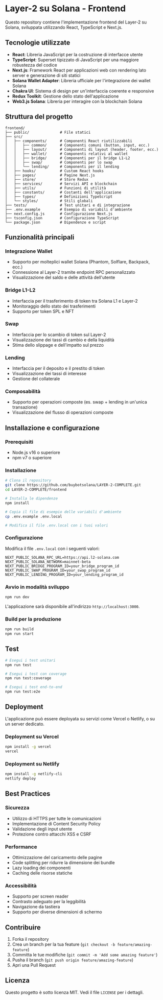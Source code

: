 # Layer-2 su Solana - Frontend

Questo repository contiene l'implementazione frontend del Layer-2 su Solana, sviluppata utilizzando React, TypeScript e Next.js.

## Tecnologie utilizzate

- **React**: Libreria JavaScript per la costruzione di interfacce utente
- **TypeScript**: Superset tipizzato di JavaScript per una maggiore robustezza del codice
- **Next.js**: Framework React per applicazioni web con rendering lato server e generazione di siti statici
- **Solana Wallet Adapter**: Libreria ufficiale per l'integrazione dei wallet Solana
- **Chakra UI**: Sistema di design per un'interfaccia coerente e responsive
- **Redux Toolkit**: Gestione dello stato dell'applicazione
- **Web3.js Solana**: Libreria per interagire con la blockchain Solana

## Struttura del progetto

```
frontend/
├── public/              # File statici
├── src/
│   ├── components/      # Componenti React riutilizzabili
│   │   ├── common/      # Componenti comuni (button, input, ecc.)
│   │   ├── layout/      # Componenti di layout (header, footer, ecc.)
│   │   ├── wallet/      # Componenti relativi al wallet
│   │   ├── bridge/      # Componenti per il bridge L1-L2
│   │   ├── swap/        # Componenti per lo swap
│   │   └── lending/     # Componenti per il lending
│   ├── hooks/           # Custom React hooks
│   ├── pages/           # Pagine Next.js
│   ├── store/           # Store Redux
│   ├── services/        # Servizi API e blockchain
│   ├── utils/           # Funzioni di utilità
│   ├── constants/       # Costanti dell'applicazione
│   ├── types/           # Definizioni TypeScript
│   └── styles/          # Stili globali
├── tests/               # Test unitari e di integrazione
├── .env.example         # Esempio di variabili d'ambiente
├── next.config.js       # Configurazione Next.js
├── tsconfig.json        # Configurazione TypeScript
└── package.json         # Dipendenze e script
```

## Funzionalità principali

### Integrazione Wallet

- Supporto per molteplici wallet Solana (Phantom, Solflare, Backpack, ecc.)
- Connessione al Layer-2 tramite endpoint RPC personalizzato
- Visualizzazione del saldo e delle attività dell'utente

### Bridge L1-L2

- Interfaccia per il trasferimento di token tra Solana L1 e Layer-2
- Monitoraggio dello stato dei trasferimenti
- Supporto per token SPL e NFT

### Swap

- Interfaccia per lo scambio di token sul Layer-2
- Visualizzazione dei tassi di cambio e della liquidità
- Stima dello slippage e dell'impatto sul prezzo

### Lending

- Interfaccia per il deposito e il prestito di token
- Visualizzazione dei tassi di interesse
- Gestione del collaterale

### Composabilità

- Supporto per operazioni composte (es. swap + lending in un'unica transazione)
- Visualizzazione del flusso di operazioni composte

## Installazione e configurazione

### Prerequisiti

- Node.js v16 o superiore
- npm v7 o superiore

### Installazione

```bash
# Clona il repository
git clone https://github.com/buybotsolana/LAYER-2-COMPLETE.git
cd LAYER-2-COMPLETE/frontend

# Installa le dipendenze
npm install

# Copia il file di esempio delle variabili d'ambiente
cp .env.example .env.local

# Modifica il file .env.local con i tuoi valori
```

### Configurazione

Modifica il file `.env.local` con i seguenti valori:

```
NEXT_PUBLIC_SOLANA_RPC_URL=https://api.l2-solana.com
NEXT_PUBLIC_SOLANA_NETWORK=mainnet-beta
NEXT_PUBLIC_BRIDGE_PROGRAM_ID=your_bridge_program_id
NEXT_PUBLIC_SWAP_PROGRAM_ID=your_swap_program_id
NEXT_PUBLIC_LENDING_PROGRAM_ID=your_lending_program_id
```

### Avvio in modalità sviluppo

```bash
npm run dev
```

L'applicazione sarà disponibile all'indirizzo `http://localhost:3000`.

### Build per la produzione

```bash
npm run build
npm run start
```

## Test

```bash
# Esegui i test unitari
npm run test

# Esegui i test con coverage
npm run test:coverage

# Esegui i test end-to-end
npm run test:e2e
```

## Deployment

L'applicazione può essere deployata su servizi come Vercel o Netlify, o su un server dedicato.

### Deployment su Vercel

```bash
npm install -g vercel
vercel
```

### Deployment su Netlify

```bash
npm install -g netlify-cli
netlify deploy
```

## Best Practices

### Sicurezza

- Utilizzo di HTTPS per tutte le comunicazioni
- Implementazione di Content Security Policy
- Validazione degli input utente
- Protezione contro attacchi XSS e CSRF

### Performance

- Ottimizzazione del caricamento delle pagine
- Code splitting per ridurre la dimensione dei bundle
- Lazy loading dei componenti
- Caching delle risorse statiche

### Accessibilità

- Supporto per screen reader
- Contrasto adeguato per la leggibilità
- Navigazione da tastiera
- Supporto per diverse dimensioni di schermo

## Contribuire

1. Forka il repository
2. Crea un branch per la tua feature (`git checkout -b feature/amazing-feature`)
3. Committa le tue modifiche (`git commit -m 'Add some amazing feature'`)
4. Pusha il branch (`git push origin feature/amazing-feature`)
5. Apri una Pull Request

## Licenza

Questo progetto è sotto licenza MIT. Vedi il file `LICENSE` per i dettagli.
